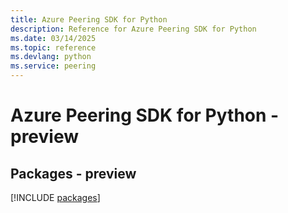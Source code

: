 ```yaml
---
title: Azure Peering SDK for Python
description: Reference for Azure Peering SDK for Python
ms.date: 03/14/2025
ms.topic: reference
ms.devlang: python
ms.service: peering
---
```

# Azure Peering SDK for Python - preview
## Packages - preview
[!INCLUDE [packages](peering-index.md)]